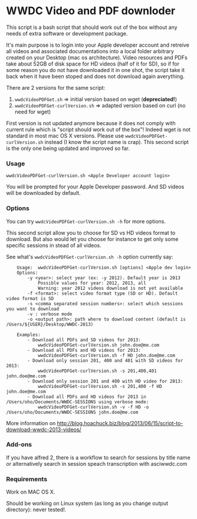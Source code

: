 WWDC Video and PDF downloder
================

This script is a bash script that should work out of the box without any needs of extra software or development package.

It's main purpose is to login into your Apple developer account and retreive all videos and associated documentations into a local folder arbitrary created on your Desktop (mac os architecture).
Video resources and PDFs take about 52GB of disk space for HD videos (half of it for SD), so if for some reason you do not have downloaded it in one shot, the script take it back when it have been stoped and does not download again averything.

There are 2 versions for the same script:

1. `wwdcVideoPDFGet.sh` => initial version based on wget (**depreciated!**)
2. `wwdcVideoPDFGet-curlVersion.sh` => adapted version based on curl (no need for wget)

First version is not updated anymore because it does not comply with current rule which is "script should work out of the box"! Indeed wget is not standard in most mac OS X versions. Please use `wwdcVideoPDFGet-curlVersion.sh` instead (I know the script name is crap). This second script is the only one being updated and improved so far.

### Usage
`wwdcVideoPDFGet-curlVersion.sh <Apple Developer account login>`

You will be prompted for your Apple Developer password. And SD videos will be downloaded by default.

### Options
You can try `wwdcVideoPDFGet-curlVersion.sh -h` for more options.

This second script allow you to choose for SD vs HD videos format to download. But also would let you choose for instance to get only some specific sessions in stead of all videos.

See what's `wwdcVideoPDFGet-curlVersion.sh -h` option currently say:

		Usage: 	wwdcVideoPDFGet-curlVersion.sh [options] <Apple dev login>
		Options:
			-y <year>: select year (ex: -y 2012). Default year is 2013
				Possible values for year: 2012, 2013, all
				Warning: year 2012 videos download is not yet available
			-f <format>: select video format type (SD or HD). Default video format is SD
			-s <comma separated session numbers>: select which sessions you want to download
			-v : verbose mode
			-o <output path>: path where to download content (default is /Users/${USER}/Desktop/WWDC-2013)
			
		Examples:
			- Download all PDFs and SD videos for 2013:
  				wwdcVideoPDFGet-curlVersion.sh john.doe@me.com
			- Download all PDFs and HD videos for 2013:
  				wwdcVideoPDFGet-curlVersion.sh -f HD john.doe@me.com
			- Download only session 201, 400 and 401 with SD videos for 2013:
  				wwdcVideoPDFGet-curlVersion.sh -s 201,400,401 john.doe@me.com
			- Download only session 201 and 400 with HD video for 2013:
  				wwdcVideoPDFGet-curlVersion.sh -s 201,400 -f HD john.doe@me.com
			- Download all PDFs and HD videos for 2013 in /Users/oho/Documents/WWDC-SESSIONS using verbose mode:
  				wwdcVideoPDFGet-curlVersion.sh -v -f HD -o /Users/oho/Documents/WWDC-SESSIONS john.doe@me.com
		

More information on http://blog.hoachuck.biz/blog/2013/06/15/script-to-download-wwdc-2013-videos/

### Add-ons
If you have alfred 2, there is a workflow to search for sessions by title name or alternatively search in session speach transcription with asciwwdc.com


### Requirements
Work on MAC OS X.

Should be working on Linux system (as long as you change output directory): never tested!.

